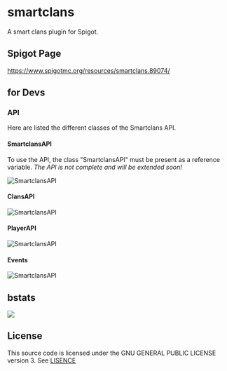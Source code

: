 # smartclans
A smart clans plugin for Spigot.

## Spigot Page
https://www.spigotmc.org/resources/smartclans.89074/

## for Devs
### API
Here are listed the different classes of the Smartclans API.

#### SmartclansAPI
To use the API, the class "SmartclansAPI" must be present as a reference variable. *The API is not complete and will be extended soon!*

![SmartclansAPI](https://github.com/Goldmensch/smartclans/blob/main/pictures/smartclansapi.png)

#### ClansAPI
![SmartclansAPI](https://github.com/Goldmensch/smartclans/blob/main/pictures/clansapi.png)

#### PlayerAPI
![SmartclansAPI](https://github.com/Goldmensch/smartclans/blob/main/pictures/playerapi.png)

#### Events
![SmartclansAPI](https://github.com/Goldmensch/smartclans/blob/main/pictures/events.png)

## bstats
[<img src="https://bstats.org/signatures/bukkit/smartclans.svg">](https://bstats.org/plugin/bukkit/smartclans/10354)

## License
This source code is licensed under the GNU GENERAL PUBLIC LICENSE version 3. See [LISENCE](https://github.com/Goldmensch/smartclans/blob/main/LICENSE)
